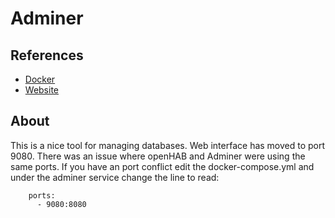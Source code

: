 # Adminer
## References
- [Docker](https://hub.docker.com/_/adminer)
- [Website](https://www.adminer.org/)

## About

This is a nice tool for managing databases. Web interface has moved to port 9080. There was an issue where openHAB and Adminer were using the same ports. If you have an port conflict edit the docker-compose.yml and under the adminer service change the line to read:
```
    ports:
      - 9080:8080
```
